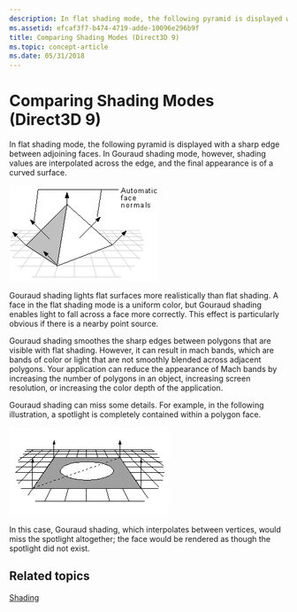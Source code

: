 ```yaml
---
description: In flat shading mode, the following pyramid is displayed with a sharp edge between adjoining faces. In Gouraud shading mode, however, shading values are interpolated across the edge, and the final appearance is of a curved surface.
ms.assetid: efcaf3f7-b474-4719-adde-10096e296b9f
title: Comparing Shading Modes (Direct3D 9)
ms.topic: concept-article
ms.date: 05/31/2018
---
```


# Comparing Shading Modes (Direct3D 9)

In flat shading mode, the following pyramid is displayed with a sharp edge between adjoining faces. In Gouraud shading mode, however, shading values are interpolated across the edge, and the final appearance is of a curved surface.

![illustration of a pyramid with sharp edges and arrows that point to the face normals](images/shade2.png)

Gouraud shading lights flat surfaces more realistically than flat shading. A face in the flat shading mode is a uniform color, but Gouraud shading enables light to fall across a face more correctly. This effect is particularly obvious if there is a nearby point source.

Gouraud shading smoothes the sharp edges between polygons that are visible with flat shading. However, it can result in mach bands, which are bands of color or light that are not smoothly blended across adjacent polygons. Your application can reduce the appearance of Mach bands by increasing the number of polygons in an object, increasing screen resolution, or increasing the color depth of the application.

Gouraud shading can miss some details. For example, in the following illustration, a spotlight is completely contained within a polygon face.

![illustration of a spotlight within a polygon face](images/gouraud.png)

In this case, Gouraud shading, which interpolates between vertices, would miss the spotlight altogether; the face would be rendered as though the spotlight did not exist.

## Related topics

<dl> <dt>

[Shading](shading.md)
</dt> </dl>

 

 



